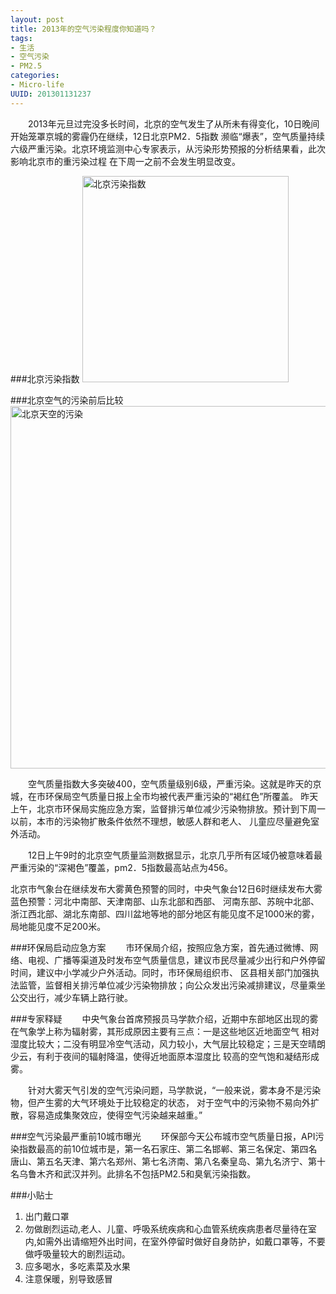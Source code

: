 ```yaml
---
layout: post
title: 2013年的空气污染程度你知道吗？
tags: 
- 生活
- 空气污染
- PM2.5
categories:
- Micro-life
UUID: 201301131237
---
```


  　　2013年元旦过完没多长时间，北京的空气发生了从所未有得变化，10日晚间开始笼罩京城的雾霾仍在继续，12日北京PM2．5指数
濒临“爆表”，空气质量持续六级严重污染。北京环境监测中心专家表示，从污染形势预报的分析结果看，此次影响北京市的重污染过程
在下周一之前不会发生明显改变。

###北京污染指数
<img src="http://demi-panda.com/media/pub/life/pub/4271097954.jpg" alt="北京污染指数"  width="330px" class="img-center"></img>


###北京空气的污染前后比较
<img src="http://demi-panda.com/media/pub/life/pub/air-2013.jpg" alt="北京天空的污染"  width="580px" ></img>

  　　空气质量指数大多突破400，空气质量级别6级，严重污染。这就是昨天的京城，在市环保局空气质量日报上全市均被代表严重污染的“褐红色”所覆盖。
昨天上午，北京市环保局实施应急方案，监督排污单位减少污染物排放。预计到下周一以前，本市的污染物扩散条件依然不理想，敏感人群和老人、
儿童应尽量避免室外活动。

  　　12日上午9时的北京空气质量监测数据显示，北京几乎所有区域仍被意味着最严重污染的“深褐色”覆盖，pm2．5指数最高站点为456。

北京市气象台在继续发布大雾黄色预警的同时，中央气象台12日6时继续发布大雾蓝色预警：河北中南部、天津南部、山东北部和西部、
河南东部、苏皖中北部、浙江西北部、湖北东南部、四川盆地等地的部分地区有能见度不足1000米的雾，局地能见度不足200米。

###环保局启动应急方案
  　　市环保局介绍，按照应急方案，首先通过微博、网络、电视、广播等渠道及时发布空气质量信息，建议市民尽量减少出行和户外停留时间，建议中小学减少户外活动。同时，市环保局组织市、
  区县相关部门加强执法监管，监督相关排污单位减少污染物排放；向公众发出污染减排建议，尽量乘坐公交出行，减少车辆上路行驶。

###专家释疑
  　　中央气象台首席预报员马学款介绍，近期中东部地区出现的雾在气象学上称为辐射雾，其形成原因主要有三点：一是这些地区近地面空气
相对湿度比较大；二没有明显冷空气活动，风力较小，大气层比较稳定；三是天空晴朗少云，有利于夜间的辐射降温，使得近地面原本湿度比
较高的空气饱和凝结形成雾。

  　　针对大雾天气引发的空气污染问题，马学款说，“一般来说，雾本身不是污染物，但产生雾的大气环境处于比较稳定的状态，
对于空气中的污染物不易向外扩散，容易造成集聚效应，使得空气污染越来越重。”

###空气污染最严重前10城市曝光
  　　环保部今天公布城市空气质量日报，API污染指数最高的前10位城市是，第一名石家庄、第二名邯郸、第三名保定、第四名唐山、第五名天津、第六名郑州、第七名济南、第八名秦皇岛、第九名济宁、第十名乌鲁木齐和武汉并列。此排名不包括PM2.5和臭氧污染指数。

###小贴士
<ol>
<li>出门戴口罩</li>
<li>勿做剧烈运动,老人、儿童、呼吸系统疾病和心血管系统疾病患者尽量待在室内,如需外出请缩短外出时间，在室外停留时做好自身防护，如戴口罩等，不要做呼吸量较大的剧烈运动。</li>
<li>应多喝水，多吃素菜及水果</li>
<li>注意保暖，别导致感冒</li>
</o>
